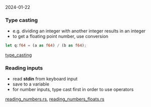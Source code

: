2024-01-22
 
### Type casting
- e.g. dividing an integer with another integer results in an integer
- to get a floating point number, use conversion

```rust
let q:f64 = (a as f64) / (b as f64);
```

[type_casting](type_casting.rs)


### Reading inputs
- read **stdin** from keyboard input
- save to a variable
- for number inputs, type cast first in order to use operators

[reading_numbers.rs](reading_numbers.rs ), [reading_numbers_floats.rs](reading_numbers_floats.rs)